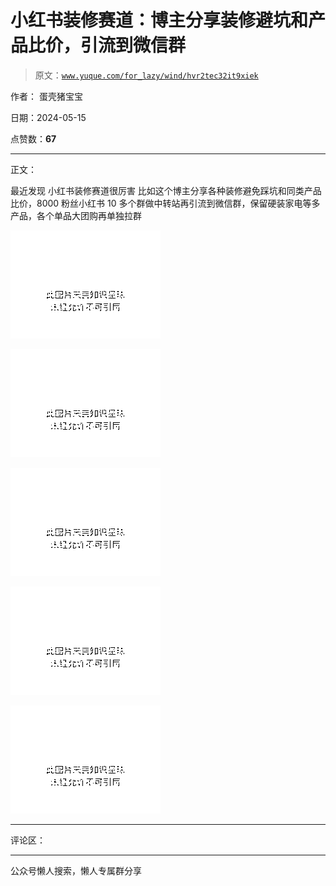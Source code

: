 # 小红书装修赛道：博主分享装修避坑和产品比价，引流到微信群

> 原文：[`www.yuque.com/for_lazy/wind/hvr2tec32it9xiek`](https://www.yuque.com/for_lazy/wind/hvr2tec32it9xiek)

作者： 蛋壳猪宝宝

日期：2024-05-15

点赞数：**67**

* * *

正文：

最近发现 小红书装修赛道很厉害
比如这个博主分享各种装修避免踩坑和同类产品比价，8000 粉丝小红书 10 多个群做中转站再引流到微信群，保留硬装家电等多产品，各个单品大团购再单独拉群

![](img/7c9f0e0faab301e1f91368fa4a51840d.png)

![](img/4f673303af623dc9882690c8df763f7d.png)

![](img/ba26b0ad2bca032d81ace9a3bed7405f.png)

![](img/1df4b69b1e219995480c03dd13cbee3e.png)

![](img/7edfc645be19cdff01a967e53a0d1785.png)

* * *

评论区：

* * *

公众号懒人搜索，懒人专属群分享